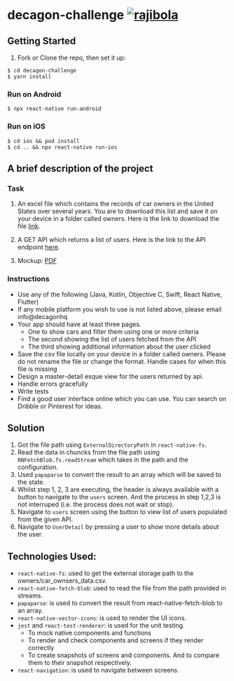 # decagon-challenge [![rajibola](https://circleci.com/gh/rajibola/decagon-challenge.svg?style=svg&circle-token=d68ea90db9b067d231c2f6d7ee8dc6cadd9be1f6)](https://github.com/rajibola)

## Getting Started

1. Fork or Clone the repo, then set it up:

```
$ cd decagon-challenge
$ yarn install
```

### Run on Android

```
$ npx react-native run-android
```

### Run on iOS

```
$ cd ios && pod install
$ cd .. && npx react-native run-ios
```

## A brief description of the project
### Task
1. An excel file which contains the records of car owners in the United States over several years. You are to download this list and save it on your device in a folder called owners. Here is the link to download the file [link](https://drive.google.com/file/d/1giBv3pK6qbOPo0Y02H-wjT9ULPksfBCm/view).

2. A GET API which returns a list of users. Here is the link to the API endpoint [here](https://android-json-test-api.herokuapp.com/accounts).

3. Mockup: [PDF](https://drive.google.com/file/d/1mLnPoKO233kRh2aLeFv5DRKdp1qKm4-5/view?usp=sharing)

### Instructions
* Use any of the following (Java, Kotlin, Objective C, Swift, React Native, Flutter)
* If any mobile platform you wish to use is not listed above, please email info@decagonhq
* Your app should have at least three pages.
    * One to show cars and filter them using one or more criteria
    * The second showing the list of users fetched from the API
    * The third showing additional information about the user clicked
* Save the csv file locally on your device in a folder called owners.
Please do not rename the file or change the format. Handle cases for when this file is missing
* Design a master-detail esque view for the users returned by api.
* Handle errors gracefully
* Write tests
* Find a good user interface online which you can use. You can search on Dribble or Pinterest for ideas.

## Solution
1. Got the file path using `ExternalDirectoryPath` in `react-native-fs`.
2. Read the data in chuncks from the file path using `RNFetchBlob.fs.readStream` which takes in the path and the configuration.
3. Used `papaparse` to convert the result to an array which will be saved to the state.
4. Whilst step 1, 2, 3 are executing, the header is always available with a button to navigate to the `users` screen. And the process in step 1,2,3 is not interruped (i.e. the process does not wait or stop).
5. Navigate to `users` screen using the button to view list of users populated from the given API.
6. Navigate to `UserDetail` by pressing a user to show more details about the user.



## Technologies Used:
  * `react-native-fs`: used to get the external storage path to the owners/car_ownsers_data.csv.
  * `react-native-fetch-blob`: used to read the file from the path provided in streams.
  * `papaparse`: is used to convert the result from react-native-fetch-blob to an array.
  * `react-native-vector-icons`: is used to render the UI icons.
  * `jest` and `react-test-renderer`: is used for the unit testing.
    * To mock native components and functions
    * To render and check components and screens if they render correctly
    * To create snapshots of screens and components. And to compare them to their snapshot respectively.
* `react-navigation`: is used to navigate between screens.
